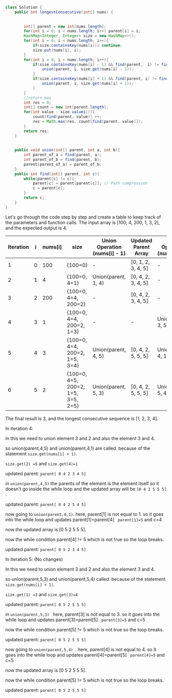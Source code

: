 
``` java
class Solution {
    public int longestConsecutive(int[] nums) {
        
        
        int[] parent = new int[nums.length];
        for(int i = 0; i < nums.length; i++) parent[i] = i;
        HashMap<Integer, Integer> size = new HashMap<>();
        for(int i = 0; i < nums.length; i++){
            if(size.containsKey(nums[i])) continue;
            size.put(nums[i], i);
        }
        for(int i = 0; i < nums.length; i++){
            if(size.containsKey(nums[i] - 1) && find(parent,  i) != find(parent,size.get(nums[i] - 1))){
                union(parent, i, size.get(nums[i] - 1));
            }
            if(size.containsKey(nums[i] + 1) && find(parent, i) != find(parent, size.get(nums[i] + 1))){
                union(parent, i, size.get(nums[i] + 1));
            }
        }
        //return max 
        int res = 0;
        int[] count = new int[parent.length];
        for(int value : size.values()){
            count[find(parent, value)] ++;
            res = Math.max(res, count[find(parent, value)]);
        }
        return res;
    }
    
    
    public void union(int[] parent, int a, int b){
        int parent_of_a = find(parent, a);
        int parent_of_b = find(parent, b);
        parent[parent_of_a] = parent_of_b;
    }
    public int find(int[] parent, int c){
        while(parent[c] != c){
            parent[c] = parent[parent[c]]; // Path compression
            c = parent[c];
        }
        return c;
    }
}


```

Let's go through the code step by step and create a table to keep track of the parameters and function calls. The input array is [100, 4, 200, 1, 3, 2], and the expected output is 4.

| Iteration | i  | nums[i] |  size | Union Operation (nums[i] - 1) | Updated Parent Array | Union Operation (nums[i] + 1) | Updated Parent Array | 
|-----------|----|---------|-----------------------------|-----------------------|------|-----------------------------|-----------------------|
| 1         | 0  | 100     |  {100=0} | -                           | [0, 1, 2, 3, 4, 5]     | -                           | [0, 1, 2, 3, 4, 5]     | 
| 2         | 1  | 4       |  {100=0, 4=1} | Union(parent, 1, 4)            | [0, 4, 2, 3, 4, 5]     | -           |  [0, 4, 2, 3, 4, 5]    | 
| 3         | 2  | 200     |  {100=0, 4=4, 200=2} | -                           | [0, 4, 2, 3, 4, 5]    | -                           | [0, 4, 2, 3, 4, 5]    | 
| 4         | 3  | 1       |  {100=0, 4=4, 200=2, 1=3} | -            | -    | Union(parent, 3, 5)            | [0, 4, 2, 5, 5, 5]     | 
| 5         | 4  | 3       |  {100=0, 4=4, 200=2, 1=5, 3=4} | Union(parent, 4, 5)            | [0, 4, 2, 5, 5, 5]     | Union(parent, 4, 1)            | [0, 5, 2, 5, 5, 5]     |
| 6         | 5  | 2       | {100=0, 4=5, 200=2, 1=5, 3=5, 2=5} | Union(parent, 5, 3)            | [0, 4, 2, 5, 5, 5]      |    Union(parent, 5, 4)                          | [0, 5, 2, 5, 5, 5]     | 

The final result is 3, and the longest consecutive sequence is [1, 2, 3, 4].




In iteration 4:

In this we need to union element 3 and 2 and  also the element 3 and 4. 

so union(parent,4,5) and union(parent,4,1)  are called.  because   of the statement  `size.get(nums[i] + 1)`.

`size.get(2) =5` and `size.get(4)=1`

updated parent: `parent[ 0 4 2 3 4 5]`

in `union(parent,4,5)` the parents of the element is the element itself so it doesn't go inside the while loop and the updated array will be `[0 4 2 5 5 5]` . 

updated parent: `parent[ 0 4 2 5 4 5]`

now going to `union(parent,4,1)`. here, parent[1] is not equal to 1. so it goes into the while loop and updates parent[1]=parent[4] ` parent[1]=5` and c=4 

now the updated array is [0 5 2 5 5 5].  

now the while condition parent[4] != 5 which is not true so the loop breaks.

updated parent: `parent[ 0 5 2 3 4 5]`


In iteration 5: (No changes)

In this we need to union element 3 and 2 and  also the element 3 and 4. 

so union(parent,5,3) and union(parent,5,4)  called.  because   of the statement  `size.get(nums[i] + 1)`.

`size.get(1) =3` and `size.get(3)=4`

updated parent: `parent[ 0 5 2 5 5 5]`


in `union(parent,5,3) ` here, parent[3] is not equal to 3. so it goes into the while loop and updates parent[3]=parent[5] ` parent[3]=5` and c=5 

now the while condition parent[5] != 5 which is not true so the loop breaks.

updated parent: `parent[ 0 5 2 5 5 5]`

now going to `union(parent,5,4) `. here, parent[4] is not equal to 4. so it goes into the while loop and updates parent[4]=parent[5] ` parent[4]=5` and c=5 

now the updated array is [0 5 2 5 5 5].  

now the while condition parent[5] != 5 which is not true so the loop breaks.

updated parent: `parent[ 0 5 2 5 5 5]`


 
